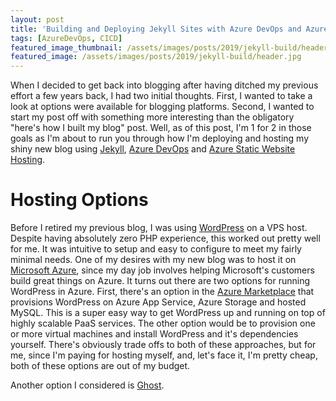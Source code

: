 ```yaml
---
layout: post
title: 'Building and Deploying Jekyll Sites with Azure DevOps and Azure Storage Static Site Hosting'
tags: [AzureDevOps, CICD]
featured_image_thumbnail: /assets/images/posts/2019/jekyll-build/header_thumb.jpg
featured_image: /assets/images/posts/2019/jekyll-build/header.jpg
---
```


When I decided to get back into blogging after having ditched my previous effort a few years back, I had two initial thoughts.  First, I wanted to take a look at options were available for blogging platforms.  Second, I wanted to start my post off with something more interesting than the obligatory "here's how I built my blog" post.  Well, as of this post, I'm 1 for 2 in those goals as I'm about to run you through how I'm deploying and hosting my shiny new blog using <a href="https://jekyllrb.com/" target="_blank">Jekyll</a>, <a href="https://azure.microsoft.com/en-us/services/devops/" target="_blank">Azure DevOps</a> and <a href="https://docs.microsoft.com/en-us/azure/storage/blobs/storage-blob-static-website" target="_blank">Azure Static Website Hosting</a>.
# Hosting Options
Before I retired my previous blog, I was using <a href="https://wordpress.com/" target="_blank">WordPress</a> on a VPS host.  Despite having absolutely zero PHP experience, this worked out pretty well for me.  It was intuitive to setup and easy to configure to meet my fairly minimal needs.  One of my desires with my new blog was to host it on <a href="https://azure.microsoft.com/" target="_blank">Microsoft Azure</a>, since my day job involves helping Microsoft's customers build great things on Azure.  It turns out there are two options for running WordPress in Azure.  First, there's an option in the <a href="https://azure.microsoft.com/en-us/blog/how-to-host-a-scalable-and-optimized-wordpress-for-azure-in-minutes/" target="_blank">Azure Marketplace</a> that provisions WordPress on Azure App Service, Azure Storage and hosted MySQL.  This is a super easy way to get WordPress up and running on top of highly scalable PaaS services.  The other option would be to provision one or more virtual machines and install WordPress and it's dependencies yourself.  There's obviously trade offs to both of these approaches, but for me, since I'm paying for hosting myself, and, let's face it, I'm pretty cheap, both of these options are out of my budget.

Another option I considered is <a href="https://ghost.org/" target="_blank">Ghost</a>.